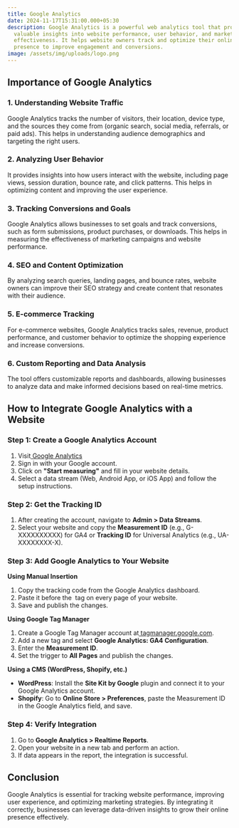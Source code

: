 ```yaml
---
title: Google Analytics
date: 2024-11-17T15:31:00.000+05:30
description: Google Analytics is a powerful web analytics tool that provides
  valuable insights into website performance, user behavior, and marketing
  effectiveness. It helps website owners track and optimize their online
  presence to improve engagement and conversions.
image: /assets/img/uploads/logo.png
---
```

## **Importance of Google Analytics**

### 1. Understanding Website Traffic

Google Analytics tracks the number of visitors, their location, device type, and the sources they come from (organic search, social media, referrals, or paid ads). This helps in understanding audience demographics and targeting the right users.

### 2. Analyzing User Behavior

It provides insights into how users interact with the website, including page views, session duration, bounce rate, and click patterns. This helps in optimizing content and improving the user experience.

### 3. Tracking Conversions and Goals

Google Analytics allows businesses to set goals and track conversions, such as form submissions, product purchases, or downloads. This helps in measuring the effectiveness of marketing campaigns and website performance.

### 4. SEO and Content Optimization

By analyzing search queries, landing pages, and bounce rates, website owners can improve their SEO strategy and create content that resonates with their audience.

### 5. E-commerce Tracking

For e-commerce websites, Google Analytics tracks sales, revenue, product performance, and customer behavior to optimize the shopping experience and increase conversions.

### 6. Custom Reporting and Data Analysis

The tool offers customizable reports and dashboards, allowing businesses to analyze data and make informed decisions based on real-time metrics.

## **How to Integrate Google Analytics with a Website**

### **Step 1: Create a Google Analytics Account**

1. Visit[ Google Analytics](https://analytics.google.com/)
2. Sign in with your Google account.
3. Click on **"Start measuring"** and fill in your website details.
4. Select a data stream (Web, Android App, or iOS App) and follow the setup instructions.

### **Step 2: Get the Tracking ID**

1. After creating the account, navigate to **Admin > Data Streams**.
2. Select your website and copy the **Measurement ID** (e.g., G-XXXXXXXXXX) for GA4 or **Tracking ID** for Universal Analytics (e.g., UA-XXXXXXXX-X).

### **Step 3: Add Google Analytics to Your Website**

**Using Manual Insertion**

1. Copy the tracking code from the Google Analytics dashboard.
2. Paste it before the </head> tag on every page of your website.
3. Save and publish the changes.

**Using Google Tag Manager**

1. Create a Google Tag Manager account at[ tagmanager.google.com](https://tagmanager.google.com/).
2. Add a new tag and select **Google Analytics: GA4 Configuration**.
3. Enter the **Measurement ID**.
4. Set the trigger to **All Pages** and publish the changes.

**Using a CMS (WordPress, Shopify, etc.)**

* **WordPress**: Install the **Site Kit by Google** plugin and connect it to your Google Analytics account.
* **Shopify**: Go to **Online Store > Preferences**, paste the Measurement ID in the Google Analytics field, and save.

### **Step 4: Verify Integration**

1. Go to **Google Analytics > Realtime Reports**.
2. Open your website in a new tab and perform an action.
3. If data appears in the report, the integration is successful.

## **Conclusion**

Google Analytics is essential for tracking website performance, improving user experience, and optimizing marketing strategies. By integrating it correctly, businesses can leverage data-driven insights to grow their online presence effectively.
